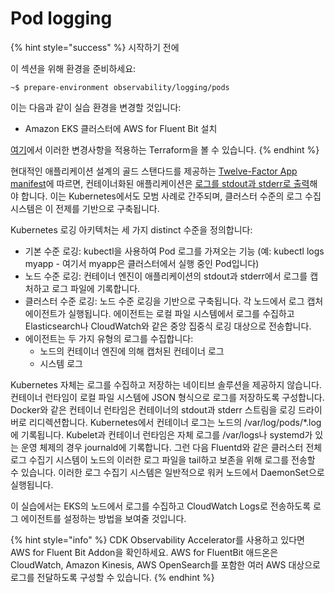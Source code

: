 # Pod logging

{% hint style="success" %}
시작하기 전에

이 섹션을 위해 환경을 준비하세요:

```
~$ prepare-environment observability/logging/pods 
```

이는 다음과 같이 실습 환경을 변경할 것입니다:

* Amazon EKS 클러스터에 AWS for Fluent Bit 설치&#x20;

[여기](https://github.com/aws-samples/eks-workshop-v2/tree/stable/manifests/modules/observability/logging/pods/.workshop/terraform)에서 이러한 변경사항을 적용하는 Terraform을 볼 수 있습니다.
{% endhint %}



현대적인 애플리케이션 설계의 골드 스탠다드를 제공하는 [Twelve-Factor App manifest](https://12factor.net/)에 따르면, 컨테이너화된 애플리케이션은 [로그를 stdout과 stderr로 출력](https://12factor.net/logs)해야 합니다. 이는 Kubernetes에서도 모범 사례로 간주되며, 클러스터 수준의 로그 수집 시스템은 이 전제를 기반으로 구축됩니다.

Kubernetes 로깅 아키텍처는 세 가지 distinct 수준을 정의합니다:

* 기본 수준 로깅: kubectl을 사용하여 Pod 로그를 가져오는 기능 (예: kubectl logs myapp - 여기서 myapp은 클러스터에서 실행 중인 Pod입니다)&#x20;
* 노드 수준 로깅: 컨테이너 엔진이 애플리케이션의 stdout과 stderr에서 로그를 캡처하고 로그 파일에 기록합니다.&#x20;
* 클러스터 수준 로깅: 노드 수준 로깅을 기반으로 구축됩니다. 각 노드에서 로그 캡처 에이전트가 실행됩니다. 에이전트는 로컬 파일 시스템에서 로그를 수집하고 Elasticsearch나 CloudWatch와 같은 중앙 집중식 로깅 대상으로 전송합니다.&#x20;
* 에이전트는 두 가지 유형의 로그를 수집합니다:&#x20;
  * 노드의 컨테이너 엔진에 의해 캡처된 컨테이너 로그&#x20;
  * 시스템 로그&#x20;

Kubernetes 자체는 로그를 수집하고 저장하는 네이티브 솔루션을 제공하지 않습니다. 컨테이너 런타임이 로컬 파일 시스템에 JSON 형식으로 로그를 저장하도록 구성합니다. Docker와 같은 컨테이너 런타임은 컨테이너의 stdout과 stderr 스트림을 로깅 드라이버로 리디렉션합니다. Kubernetes에서 컨테이너 로그는 노드의 /var/log/pods/\*.log에 기록됩니다. Kubelet과 컨테이너 런타임은 자체 로그를 /var/logs나 systemd가 있는 운영 체제의 경우 journald에 기록합니다. 그런 다음 Fluentd와 같은 클러스터 전체 로그 수집기 시스템이 노드의 이러한 로그 파일을 tail하고 보존을 위해 로그를 전송할 수 있습니다. 이러한 로그 수집기 시스템은 일반적으로 워커 노드에서 DaemonSet으로 실행됩니다.



이 실습에서는 EKS의 노드에서 로그를 수집하고 CloudWatch Logs로 전송하도록 로그 에이전트를 설정하는 방법을 보여줄 것입니다.

{% hint style="info" %}
CDK Observability Accelerator를 사용하고 있다면 AWS for Fluent Bit Addon을 확인하세요. AWS for FluentBit 애드온은 CloudWatch, Amazon Kinesis, AWS OpenSearch를 포함한 여러 AWS 대상으로 로그를 전달하도록 구성할 수 있습니다.
{% endhint %}

